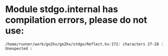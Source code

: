# Module stdgo.internal has compilation errors, please do not use:
```
/home/runner/work/go2hx/go2hx/stdgo/Reflect.hx:172: characters 27-28 : Unexpected :

```

